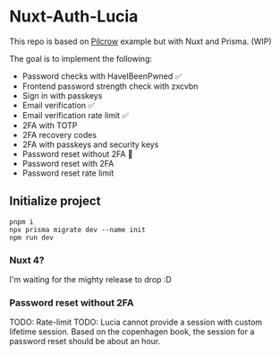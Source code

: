 # Nuxt-Auth-Lucia

This repo is based on [Pilcrow](https://github.com/pilcrowOnPaper/astro-email-password-webauthn) example but with Nuxt and Prisma. (WIP)

The goal is to implement the following:

- Password checks with HaveIBeenPwned ✅
- Frontend password strength check with zxcvbn
- Sign in with passkeys
- Email verification ✅
- Email verification rate limit ✅
- 2FA with TOTP
- 2FA recovery codes
- 2FA with passkeys and security keys
- Password reset without 2FA 🚧
- Password reset with 2FA
- Password reset rate limit

## Initialize project

```
pnpm i
npx prisma migrate dev --name init
npm run dev
```

### Nuxt 4?

I'm waiting for the mighty release to drop :D

### Password reset without 2FA

TODO: Rate-limit
TODO: Lucia cannot provide a session with custom lifetime session. Based on the copenhagen book, the session for a password reset should be about an hour.

